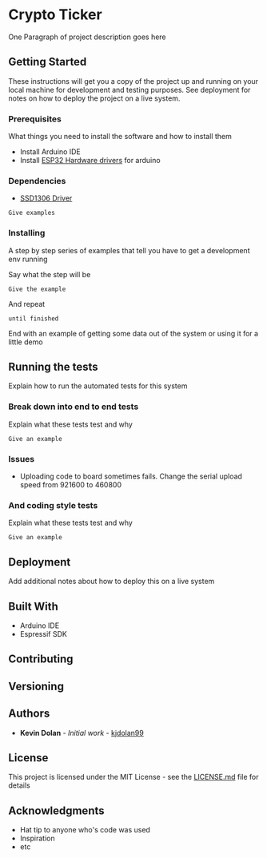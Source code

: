 # Crypto Ticker

One Paragraph of project description goes here

## Getting Started

These instructions will get you a copy of the project up and running on your local machine for development and testing purposes. See deployment for notes on how to deploy the project on a live system.

### Prerequisites

What things you need to install the software and how to install them

* Install Arduino IDE
* Install [ESP32 Hardware drivers](https://learn.sparkfun.com/tutorials/esp32-thing-hookup-guide/installing-the-esp32-arduino-core) for arduino

### Dependencies 

* [SSD1306 Driver](https://github.com/ThingPulse/esp8266-oled-ssd1306)


```
Give examples
```

### Installing

A step by step series of examples that tell you have to get a development env running

Say what the step will be

```
Give the example
```

And repeat

```
until finished
```

End with an example of getting some data out of the system or using it for a little demo

## Running the tests

Explain how to run the automated tests for this system

### Break down into end to end tests

Explain what these tests test and why

```
Give an example
```

### Issues

* Uploading code to board sometimes fails. Change the serial upload speed from 921600 to 460800

### And coding style tests

Explain what these tests test and why

```
Give an example
```

## Deployment

Add additional notes about how to deploy this on a live system

## Built With

* Arduino IDE
* Espressif SDK

## Contributing

## Versioning

## Authors

* **Kevin Dolan** - *Initial work* - [kjdolan99](https://github.com/kjdolan99)

## License

This project is licensed under the MIT License - see the [LICENSE.md](LICENSE.md) file for details

## Acknowledgments

* Hat tip to anyone who's code was used
* Inspiration
* etc

